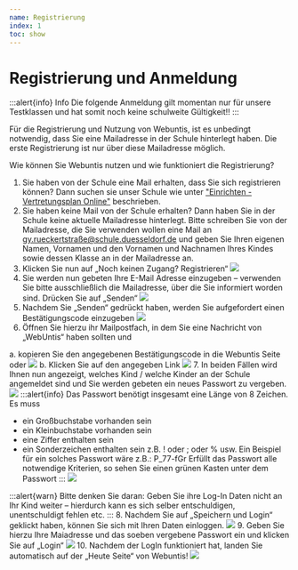 ```yaml
---
name: Registrierung
index: 1
toc: show
---
```


# Registrierung und Anmeldung

:::alert{info}
Info
Die folgende Anmeldung gilt momentan nur für unsere Testklassen und hat somit noch keine schulweite Gültigkeit!!
:::


Für die Registrierung und Nutzung von Webuntis, ist es unbedingt notwendig, dass Sie eine Mailadresse in der Schule hinterlegt haben. Die erste Registrierung ist nur über diese Mailadresse möglich.

Wie können Sie Webuntis nutzen und wie funktioniert die Registrierung?
1. Sie haben von der Schule eine Mail erhalten, dass Sie sich registrieren können? Dann suchen sie unser Schule wie unter ["Einrichten - Vertretungsplan Online"](/book/webuntis/arbeitenMitWebuntis.md) beschrieben.
2. Sie haben keine Mail von der Schule erhalten? Dann haben Sie in der Schule keine aktuelle Mailadresse hinterlegt. Bitte schreiben Sie von der Mailadresse, die Sie verwenden wollen eine Mail an gy.rueckertstraße@schule.duesseldorf.de und geben Sie Ihren eigenen Namen, Vornamen und den Vornamen und Nachnamen Ihres Kindes sowie dessen Klasse an in der Mailadresse an.
3. Klicken Sie nun auf „Noch keinen Zugang? Registrieren“
![](/Bilder/webuntis/webuntis_zugang_Eltern.png)
4. Sie werden nun gebeten Ihre E-Mail Adresse einzugeben – verwenden Sie bitte ausschließlich die Mailadresse, über die Sie informiert worden sind. Drücken Sie auf „Senden“
![](/Bilder/webuntis/webuntis_zugang_Eltern2.png)
5. Nachdem Sie „Senden“ gedrückt haben, werden Sie aufgefordert einen Bestätigungscode einzugeben
![](/Bilder/webuntis/webuntis_zugang_Eltern3.png)
6. Öffnen Sie hierzu ihr Mailpostfach, in dem Sie eine Nachricht von „WebUntis“ haben sollten und 

a. kopieren Sie den angegebenen Bestätigungscode in die Webuntis Seite oder
![](/Bilder/webuntis/webuntis_zugang_Eltern4.png)
b. Klicken Sie auf den angegeben Link
![](/Bilder/webuntis/webuntis_zugang_Eltern5.png)
 7. In beiden Fällen wird Ihnen nun angezeigt, welches Kind / welche Kinder an der Schule angemeldet sind und Sie werden gebeten ein neues Passwort zu vergeben.
![](/Bilder/webuntis/webuntis_zugang_Eltern6.png)
:::alert{info}
Das Passwort benötigt insgesamt eine Länge von 8 Zeichen. Es muss
+ ein Großbuchstabe vorhanden sein
+ ein Kleinbuchstabe vorhanden sein
+ eine Ziffer enthalten sein
+ ein Sonderzeichen enthalten sein z.B. ! oder ; oder % usw.
Ein Beispiel für ein solches Passwort wäre z.B.: P_77-fGr
Erfüllt das Passwort alle notwendige Kriterien, so sehen Sie einen grünen Kasten unter dem Passwort
:::
![](/Bilder/webuntis/webuntis_zugang_Eltern7.png)

:::alert{warn}
Bitte denken Sie daran: Geben Sie ihre Log-In Daten nicht an Ihr Kind weiter – hierdurch kann es sich selber entschuldigen, unentschuldigt fehlen etc.
:::
8. Nachdem Sie auf „Speichern und Login“ geklickt haben, können Sie sich mit Ihren Daten einloggen.
![](//Bilder/webuntis/webuntis_zugang_Eltern8.png)
9.  Geben Sie hierzu Ihre Maiadresse und das soeben vergebene Passwort ein und klicken Sie auf „Login“
![](/Bilder/webuntis/webuntis_zugang_Elternn9.png)
10. Nachdem der LogIn funktioniert hat, landen Sie automatisch auf der „Heute Seite“ von Webuntis!
![](/Bilder/webuntis/webuntis_zugang_Eltern10.png)